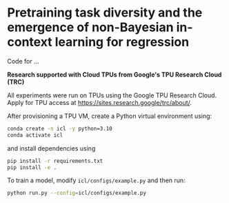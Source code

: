 # Pretraining task diversity and the emergence of non-Bayesian in-context learning for regression

Code for ...

**Research supported with Cloud TPUs from Google's TPU Research Cloud (TRC)**

All experiments were run on TPUs using the Google TPU Research Cloud. 
Apply for TPU access at https://sites.research.google/trc/about/. 

After provisioning a TPU VM, create a Python virtual environment using:
```sh
conda create -n icl -y python=3.10
conda activate icl
```
and install dependencies using
```sh
pip install -r requirements.txt
pip install -e .
```

To train a model, modify `icl/configs/example.py` and then run:
```sh
python run.py --config=icl/configs/example.py
```
